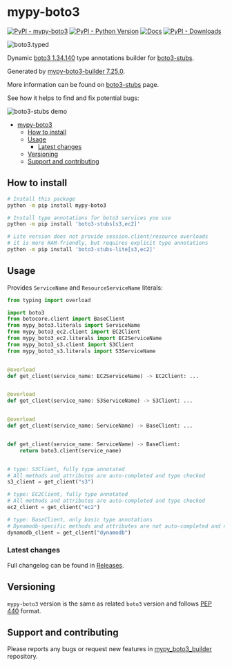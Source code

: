 <a id="mypy-boto3"></a>

# mypy-boto3

[![PyPI - mypy-boto3](https://img.shields.io/pypi/v/mypy-boto3.svg?color=blue)](https://pypi.org/project/mypy-boto3)
[![PyPI - Python Version](https://img.shields.io/pypi/pyversions/mypy-boto3.svg?color=blue)](https://pypi.org/project/mypy-boto3)
[![Docs](https://img.shields.io/readthedocs/boto3-stubs.svg?color=blue)](https://youtype.github.io/boto3_stubs_docs/)
[![PyPI - Downloads](https://static.pepy.tech/badge/mypy-boto3)](https://pepy.tech/project/mypy-boto3)

![boto3.typed](https://github.com/youtype/mypy_boto3_builder/raw/main/logo.png)

Dynamic
[boto3 1.34.140](https://boto3.amazonaws.com/v1/documentation/api/1.34.140/index.html)
type annotations builder for
[boto3-stubs](https://pypi.org/project/boto3-stubs/).

Generated by
[mypy-boto3-builder 7.25.0](https://github.com/youtype/mypy_boto3_builder).

More information can be found on
[boto3-stubs](https://pypi.org/project/boto3-stubs/) page.

See how it helps to find and fix potential bugs:

![boto3-stubs demo](https://github.com/youtype/mypy_boto3_builder/raw/main/demo.gif)

- [mypy-boto3](#mypy-boto3)
  - [How to install](#how-to-install)
  - [Usage](#usage)
    - [Latest changes](#latest-changes)
  - [Versioning](#versioning)
  - [Support and contributing](#support-and-contributing)

<a id="how-to-install"></a>

## How to install

```bash
# Install this package
python -m pip install mypy-boto3

# Install type annotations for boto3 services you use
python -m pip install 'boto3-stubs[s3,ec2]'

# Lite version does not provide session.client/resource overloads
# it is more RAM-friendly, but requires explicit type annotations
python -m pip install 'boto3-stubs-lite[s3,ec2]'
```

<a id="usage"></a>

## Usage

Provides `ServiceName` and `ResourceServiceName` literals:

```python
from typing import overload

import boto3
from botocore.client import BaseClient
from mypy_boto3.literals import ServiceName
from mypy_boto3_ec2.client import EC2Client
from mypy_boto3_ec2.literals import EC2ServiceName
from mypy_boto3_s3.client import S3Client
from mypy_boto3_s3.literals import S3ServiceName


@overload
def get_client(service_name: EC2ServiceName) -> EC2Client: ...


@overload
def get_client(service_name: S3ServiceName) -> S3Client: ...


@overload
def get_client(service_name: ServiceName) -> BaseClient: ...


def get_client(service_name: ServiceName) -> BaseClient:
    return boto3.client(service_name)


# type: S3Client, fully type annotated
# All methods and attributes are auto-completed and type checked
s3_client = get_client("s3")

# type: EC2Client, fully type annotated
# All methods and attributes are auto-completed and type checked
ec2_client = get_client("ec2")

# type: BaseClient, only basic type annotations
# Dynamodb-specific methods and attributes are not auto-completed and not type checked
dynamodb_client = get_client("dynamodb")
```

<a id="latest-changes"></a>

### Latest changes

Full changelog can be found in
[Releases](https://github.com/youtype/mypy_boto3_builder/releases).

<a id="versioning"></a>

## Versioning

`mypy-boto3` version is the same as related `boto3` version and follows
[PEP 440](https://www.python.org/dev/peps/pep-0440/) format.

<a id="support-and-contributing"></a>

## Support and contributing

Please reports any bugs or request new features in
[mypy_boto3_builder](https://github.com/youtype/mypy_boto3_builder/issues/)
repository.
